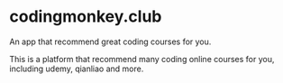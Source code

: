 # codingmonkey.club
An app that recommend great coding courses for you.

This is a platform that recommend many coding online courses for you, including udemy, qianliao and more.

